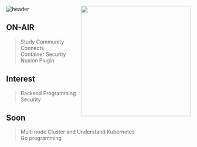 ![header](https://capsule-render.vercel.app/api?type=waving&color=gradient&height=300&section=header&text=Floodnuts&fontSize=70&desc=Welcome%20to%20My%20Github!)
<img align='right' src="https://github-readme-stats.vercel.app/api/top-langs/?username=gsniper777&langs_count=8" width="300">

## ON-AIR 
> Study Community Connects  
> Container Security  
> Nuxion Plugin  

## Interest  
> Backend Programming  
> Security  

## Soon   
> Multi node Cluster and Understand Kubernetes  
> Go programming  
